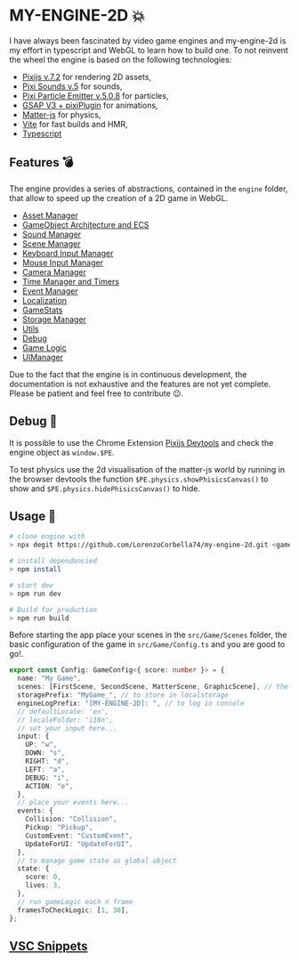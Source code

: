 # MY-ENGINE-2D &#128165;

I have always been fascinated by video game engines and my-engine-2d is my effort in typescript and WebGL to learn how to build one. To not reinvent the wheel the engine is based on the following technologies:

- [Pixijs v.7.2](https://pixijs.com/) for rendering 2D assets,
- [Pixi Sounds v.5](https://pixijs.io/sound/examples/index.html) for sounds,
- [Pixi Particle Emitter v.5.0.8](https://github.com/pixijs/particle-emitter) for particles,
- [GSAP V3 + pixiPlugin](https://greensock.com/docs/v3/Plugins/PixiPlugin) for animations,
- [Matter-js](https://github.com/liabru/matter-js/tree/master) for physics,
- [Vite](https://vitejs.dev/) for fast builds and HMR,
- [Typescript](https://www.typescriptlang.org/)

## Features &#128163;

The engine provides a series of abstractions, contained in the `engine` folder, that allow to speed up the creation of a 2D game in WebGL.

- [Asset Manager](./Docs.md#asset-manager)
- [GameObject Architecture and ECS](./Docs.md#gameobject-architecture-and-ecs)
- [Sound Manager](./Docs.md#sound-manager)
- [Scene Manager](./Docs.md#scene-manager)
- [Keyboard Input Manager](./Docs.md#keyboard-input-manager)
- [Mouse Input Manager](./Docs.md#mouse-input-manager)
- [Camera Manager](./Docs.md#camera-manager)
- [Time Manager and Timers](./Docs.md#time-manager-and-timers)
- [Event Manager](./Docs.md#event-manager)
- [Localization](./Docs.md#localization)
- [GameStats ](./Docs.md#gamestats-class)
- [Storage Manager](./Docs.md#storage-manager)
- [Utils](./Docs.md#utils)
- [Debug](./Docs.md#debug)
- [Game Logic](./Docs.md#game-logic)
- [UIManager](./Docs.md#uimanager-class)

Due to the fact that the engine is in continuous development, the documentation is not exhaustive and the features are not yet complete. Please be patient and feel free to contribute &#128521;.

## Debug &#128301;

It is possible to use the Chrome Extension [Pixijs Devtools](https://chromewebstore.google.com/detail/pixijs-devtools/aamddddknhcagpehecnhphigffljadon?pli=1) and check the engine object as `window.$PE`.

To test physics use the 2d visualisation of the matter-js world by running in the browser devtools the function `$PE.physics.showPhisicsCanvas()` to show and `$PE.physics.hidePhisicsCanvas()` to hide.

## Usage &#128296;

```bash
# clone engine with
> npx degit https://github.com/LorenzoCorbella74/my-engine-2d.git <game-folder>

# install dependancied
> npm install

# start dev
> npm run dev

# Build for production
> npm run build
```

Before starting the app place your scenes in the `src/Game/Scenes` folder, the basic configuration of the game in `src/Game/Config.ts` and you are good to go!.

```typescript
export const Config: GameConfig<{ score: number }> = {
  name: "My Game",
  scenes: [FirstScene, SecondScene, MatterScene, GraphicScene], // the first is the startScene
  storagePrefix: "MyGame_", // to store in localstorage
  engineLogPrefix: "[MY-ENGINE-2D]: ", // to log in console
  // defaultLocale: 'en',
  // localeFolder: 'i18n',
  // set your input here...
  input: {
    UP: "w",
    DOWN: "s",
    RIGHT: "d",
    LEFT: "a",
    DEBUG: "i",
    ACTION: "e",
  },
  // place your events here...
  events: {
    Collision: "Collision",
    Pickup: "Pickup",
    CustomEvent: "CustomEvent",
    UpdateForUI: "UpdateForUI",
  },
  // to manage game state as global object
  state: {
    score: 0,
    lives: 3,
  },
  // run gameLogic each n frame
  framesToCheckLogic: [1, 30],
};
```

## [VSC Snippets](./VSC_snippets.md)
